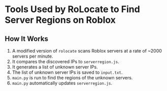 # Tools Used by RoLocate to Find Server Regions on Roblox

## How It Works

1. A modified version of `rolocate` scans Roblox servers at a rate of ~2000 servers per minute.
2. It compares the discovered IPs to `serverregion.js`.
3. It generates a list of unknown server IPs.
4. The list of unknown server IPs is saved to `input.txt`.
5. `main.py` is run to find the regions of the unknown servers.
6. `main.py` automatically updates `serverregion.js`.

